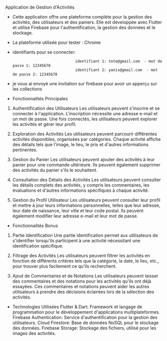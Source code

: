  Application de Gestion d'Activités

+ Cette application offre une plateforme complète pour la gestion des activités, des utilisateurs et des paniers. Elle est développée avec Flutter et utilise Firebase pour l'authentification, la gestion des données et le stockage.

+ La plateforme utilisée pour tester : Chrome

+ identifiants pour se connecter:

                                  identifiant 1: toto@gmail.com  - mot de passe 1: 12345678
                                  identifiant 2: yanis@gmail.com  - mot de passe 2: 12345678
  
+ je vous ai envoyé une invitation sur firebase pour avoir un apperçu sur les collections
  
+ Fonctionnalités Principales
1. Authentification des Utilisateurs
Les utilisateurs peuvent s'inscrire et se connecter à l'application. L'inscription nécessite une adresse e-mail et un mot de passe. Une fois connectés, les utilisateurs peuvent explorer les activités et gérer leur profil.

2. Exploration des Activités
Les utilisateurs peuvent parcourir différentes activités disponibles, organisées par catégories. Chaque activité affiche des détails tels que l'image, le lieu, le prix et d'autres informations pertinentes.

3. Gestion du Panier
Les utilisateurs peuvent ajouter des activités à leur panier pour une commande ultérieure. Ils peuvent également supprimer des activités du panier s'ils le souhaitent.

4. Consultation des Détails des Activités
Les utilisateurs peuvent consulter les détails complets des activités, y compris les commentaires, les évaluations et d'autres informations spécifiques à chaque activité.

5. Gestion du Profil Utilisateur
Les utilisateurs peuvent consulter leur profil et mettre à jour leurs informations personnelles, telles que leur adresse, leur date de naissance, leur ville et leur code postal. Ils peuvent également modifier leur adresse e-mail et leur mot de passe.

+ Fonctionnalités Bonus
1. Partie Identification
Une partie identification permet aux utilisateurs de s'identifier lorsqu'ils participent à une activité nécessitant une identification spécifique.

2. Filtrage des Activités
Les utilisateurs peuvent filtrer les activités en fonction de différents critères tels que la catégorie, la date, le lieu, etc., pour trouver plus facilement ce qu'ils recherchent.

3. Ajout de Commentaires et de Notations
Les utilisateurs peuvent laisser des commentaires et des notations pour les activités qu'ils ont déjà essayées. Ces commentaires et notations peuvent aider les autres utilisateurs à prendre des décisions éclairées lors de la sélection des activités.

+ Technologies Utilisées
Flutter & Dart: Framework et langage de programmation pour le développement d'applications multiplateformes.
Firebase Authentication: Service d'authentification pour la gestion des utilisateurs.
Cloud Firestore: Base de données NoSQL pour le stockage des données.
Firebase Storage: Stockage des fichiers, utilisé pour les images des activités.
